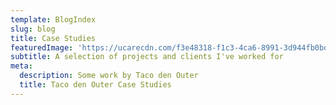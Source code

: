 ```yaml
---
template: BlogIndex
slug: blog
title: Case Studies
featuredImage: 'https://ucarecdn.com/f3e48318-f1c3-4ca6-8991-3d944fb0bd63/'
subtitle: A selection of projects and clients I've worked for
meta:
  description: Some work by Taco den Outer
  title: Taco den Outer Case Studies
---
```


